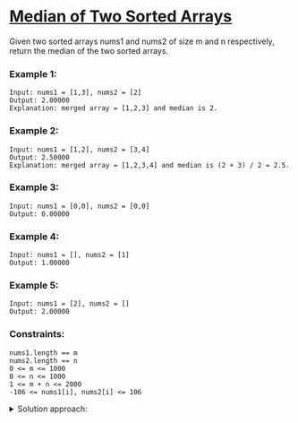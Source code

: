 # [Median of Two Sorted Arrays](https://leetcode.com/problems/median-of-two-sorted-arrays/)

Given two sorted arrays nums1 and nums2 of size m and n respectively, return the median of the two sorted arrays.

 

### Example 1:

    Input: nums1 = [1,3], nums2 = [2]  
    Output: 2.00000  
    Explanation: merged array = [1,2,3] and median is 2.

### Example 2:

    Input: nums1 = [1,2], nums2 = [3,4]  
    Output: 2.50000  
    Explanation: merged array = [1,2,3,4] and median is (2 + 3) / 2 = 2.5.

### Example 3:

    Input: nums1 = [0,0], nums2 = [0,0]  
    Output: 0.00000

### Example 4:

    Input: nums1 = [], nums2 = [1]  
    Output: 1.00000

### Example 5:

    Input: nums1 = [2], nums2 = []  
    Output: 2.00000

 

### Constraints:

    nums1.length == m
    nums2.length == n
    0 <= m <= 1000
    0 <= n <= 1000
    1 <= m + n <= 2000
    -106 <= nums1[i], nums2[i] <= 106

<details>
<summary>Solution approach:</summary>
To get the median of the two combined lists, we want the middle value in the length of the two lists, so the (m+n)/2 value. For this, iterate over the lists from the beginning 
  comparing the values and updating indices accordingly, as if we were moving along the combined sorted list until reaching the middle point. Some things to consider is that one 
  list might reach the end before the other, or that the combined list has even length and the median is thus the average of the two middle values.
</details>
